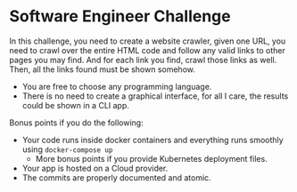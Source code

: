 # Software Engineer Challenge

In this challenge, you need to create a website crawler, given one URL, you need to crawl over the entire HTML code and follow any valid links to other pages you may find. And for each link you find, crawl those links as well. Then, all the links found must be shown somehow.

- You are free to choose any programming language.
- There is no need to create a graphical interface, for all I care, the results could be shown in a CLI app.

Bonus points if you do the following:

- Your code runs inside docker containers and everything runs smoothly using `docker-compose up`
  - More bonus points if you provide Kubernetes deployment files.
- Your app is hosted on a Cloud provider.
- The commits are properly documented and atomic.

